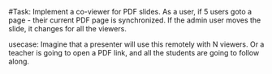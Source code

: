 #Task:
Implement a co-viewer for PDF slides. As a user, if 5 users goto a page - their current PDF page is synchronized. If the admin user moves the slide, it changes for all the viewers.

usecase: Imagine that a presenter will use this remotely with N viewers. Or a teacher is going to open a PDF link, and all the students are going to follow along.

